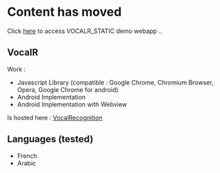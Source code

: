 # Content has moved
Click [here] to access VOCALR_STATIC demo webapp ..

## VocalR
Work :
* Javascript Library (compatible : Google Chrome, Chromium Browser, Opera, Google Chrome for android)
* Android Implementation
* Android Implementation with Webview

Is hosted here : [VocalRecognition]

## Languages (tested)
* French
* Arabic

[comment]: #
   [here]: <https://github.com/tel2geo/t2g/tree/master/VOCALR_STATIC>
   [VocalRecognition]: <https://github.com/ctrlfagency/VocalRecognition> 

